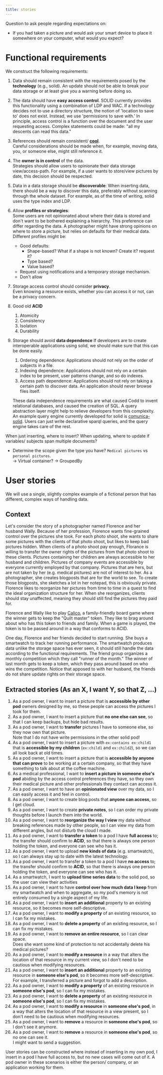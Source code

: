 ```yaml
---
title: stories
---
```



Question to ask people regarding expectations on:
* If you had taken a picture and would ask your smart device to place it somewhere on your computer, what would you expect?

# Functional requirements
We construct the following requirements:
1. Data should remain consistent with the requirements posed by the **technology** (e.g., solid).
   An update should not be able to break your data storage or at least give you a warning before doing so.
2. The data should have **easy access control**.
   SOLID currently provides this functionality using a combination of LDP and WAC.
   If a technology decides not to use a directory structure, the notion of 'location to save to' does not exist.
   Instead, we use 'permissions to save with.'
   In principle, access control is a function over the document and the user requesting access.
   Complex statements could be made: "all my descents can read this data."
3. References should remain consistent/ [**cool**](https://www.w3.org/Provider/Style/URI).\
   Careful considerations should be made when, for example, moving data, you, or someone else, might still reference it.
4. The **owner is in control** of the data.\
   Strategies should allow users to opinionate their data storage view/access-path.
   For example, if a user wants to store/view pictures by date, this decision should be respected.
5. Data in a data storage should be **discoverable**:
   When inserting data, there should be a way to discover this data, 
   preferably without scanning through the whole dataset.
   For example, as of the time of writing, solid uses the type index and LDP. 
6. Allow **profiles or strategies**:\
   Some users are not opinionated about where their data is stored and don't want to be bothered explaining a hierarchy.
   This preference can differ regarding the data.
   A photographer might have strong opinions on where to store a picture, but relies on defaults for their medical data.  
   Different profiles might be:
   * Good defaults:
     * Shape-based? What if a shape is not known? Create it? request it?
     * Type based?
     * Value based?
   * Request using notifications and a temporary storage mechanism.
   * Don't allow
7. Storage access control should consider **privacy**.\
   Even knowing a resource exists, whether you can access it or not, can be a privacy concern.
8. Good old **ACID**
   1. Atomicity
   2. Consistency
   3. Isolation
   4. Durability
9. Storage should avoid **data dependence**
   If developers are to create interoperable applications using solid, we should make sure that this can be done easily. 
   1. Ordering dependence: Applications should not rely on the order of subjects in a file.
   2. Indexing dependence: Applications should not rely on a certain index to be present, user patterns change, and so do indexes.
   3. Access path dependence: Applications should not rely on taking a certain path to discover data.
      An application should never browse files itself.

   These data independence requirements are what caused Codd to invent relational databases, and caused the creation of SQL.
   A query abstraction layer might help to relieve developers from this complexity.
   An example query engine currently developed for solid is
   [comunica-solid](https://comunica.dev/docs/query/advanced/solid/).
   Users can just write declarative sparql queries, and the query engine takes care of the rest.

   

When just inserting, where to insert?
When updating, where to update if variables/ subjects span multiple documents?

* Determine the scope given the type you have? `Medical pictures` vs `personal pictures`.\
  -> Virtual container? -> GroupedBy

# User stories
We will use a single, slightly complex example of a fictional person that has different, complex ways of handling data.

## Context

Let's consider the story of a photographer named Florence and her husband Wally.
Because of her profession, Florence wants fine-grained control over the pictures she took.
For each photo shoot, she wants to share some pictures with the clients of that photo shoot, but likes to keep bad pictures hidden.
When clients of a photo shoot pay enough, Florance is willing to transfer the owner rights of the pictures from that photo shoot to these clients.
Pictures containing her children are always accessible to her husband and children.
Pictures of company events are accessible by everyone currently employed by that company.
Pictures that are hers, but are not taken by her (e.g. medical pictures) are not of interest to her.
As a photographer, she creates blogposts that are for the world to see.
To create those blogposts, she sketches a lot in her notepad, this is obviously private.
Florence likes to reorganize her pictures from time to time in a quest to find the ideal organization structure for her.
When she reorganizes, clients should stay unaffected, meaning they should still find the pictures they paid for.

Florence and Wally like to play [Calico](https://www.flatout.games/#/calico/),
a family-friendly board game where the winner gets to keep the "Quilt master" token.
They like to brag around about who has this token to friends and family.
When a game is played, the token is to be passed around in a way that conforms to ACID.   

One day, Florence and her friends decided to start running. 
She buys a smartwatch to track her running performance. 
The smartwatch produces data unlike the storage space has ever seen, it should still handle the data according to the functional requirements.
The friend group organizes a monthly competition which they call "runner of the month."
The winner of last month gets to keep a token, which they pass around based on who wins the competition.
Notice that apposed to with her husband, the friends do not share update rights on their storage space.

## Extracted stories (As an X, I want Y, so that Z, …)

1. As a pod owner, I want to insert a picture that is **accessible by other pod** owners designed by me,
   so these people can access the pictures I took for them. 
2. As a pod owner, I want to insert a picture that **no one else can see**, so that I can keep backups, but hide bad results.
3. As a pod owner, I want to **transfer** pictures I have to someone else, so they now own that picture.\
   Note that I do not have write permissions in the other solid pod!
4. As a pod owner, I want to insert a picture with `ex:contains ex:child1` that is **accessible by my children** (`ex:child1` and `ex:child2`),
   so we can all look back at old times.
5. As a pod owner, I want to insert a picture that is **accessible by anyone that can prove** to be working at a certain company,
   so that they have something to talk about at the coffee machine.
6. As a medical professional, I want to **insert a picture in someone else's pod** abiding by the access control preferences they have,
   so they own their medical picture and other professionals they contact can access it.
7. As a pod owner, I want to have an **opinionated view** over my data, so I can easily access it and feel in control.
8. As a pod owner, I want to create blog posts that **anyone can access**, so I get cloud.
9. As a pod owner, I want to create **private notes**, so I can order my private thoughts before I launch them into the world.
10. As a pod owner, I want to **reorganize the way I view** my data without breaking references made by other people,
    so I can view my data from different angles, but not disturb the cloud I made.
11. As a pod owner, I want to **transfer a token** to a pod I have **full access** to; the transfer should confirm to **ACID**,
    so that there is always one person holding the token, and everyone can see who has it.
12. As a pod owner, I want to upload **new kinds of data** (e.g. smartwatch),
    so I can always stay up to date with the latest technology.  
13. As a pod owner, I want to transfer a token to a pod I have **no access** to; the transfer should confirm to **ACID**,
    so that there is always one person holding the token, and everyone can see who has it.
14. As a smartwatch, I want to **upload time series data** to the solid pod, so the user can view their activities
15. As a pod owner, I want to have **control over how much data I keep** from my smartwatch and when to aggregate,
    so my pod's memory is not entirely consumed by a single aspect of my life.
16. As a pod owner, I want to **insert an additional** property to an existing resource, so it becomes more self-descriptive.
17. As a pod owner, I want to **modify a property** of an existing resource, so I can fix my mistakes.
18. As a pod owner, I want to **delete a property** of an existing resource, so I can fix my mistakes.
19. As a pod owner, I want to **remove an entire resource**, so I can clear space.\
    Does she want some kind of protection to not accidentally delete his medical pictures?
20. As a pod owner, I want to **modify a resource** in a way that alters the location of that resource in my current view,
    so I don't need to be cautious when modifying resources.
21. As a pod owner, I want to **insert an additional** property to an existing resource in **someone else's pod**,
    so it becomes more self-descriptive.  
    For example, I transferred a picture and forgot to add a description.
22. As a pod owner, I want to **modify a property** of an existing resource in **someone else's pod**, so I can fix my mistakes.
23. As a pod owner, I want to **delete a property** of an existing resource in **someone else's pod**, so I can fix my mistakes.
24. As a pod owner, I want to **modify a resource** in **someone else's pod**,
    in a way that alters the location of that resource in a view present,
    so I don't need to be cautious when modifying resources.
25. As a pod owner, I want to **remove** a resource in **someone else's pod**, so I don't see it anymore.
26. As a pod owner, I want to **remove** a resource in **someone else's pod**, so no one can see it.\
    I might want to send a suggestion.

User stories can be constructed where instead of inserting in my own pod, I insert in a pod I have full access to, 
but no new cases will come out of it.
A pod owner in these scenarios is either the person/ company, or an application working for them.
